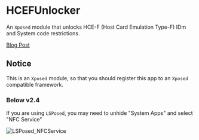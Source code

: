 # **HCEFUnlocker**

An ```Xposed``` module that unlocks HCE-F (Host Card Emulation Type-F) IDm and System code restrictions.

[Blog Post](https://blog.oliet.tech/?p=240)

## Notice

This is an ```Xposed``` module, so that you should register this app to an ```Xposed``` compatible framework.

### Below v2.4

If you are using ```LSPosed```, you may need to unhide "System Apps" and select "NFC Service"

![LSPosed_NFCService](LSPosed_NFCService.png)




